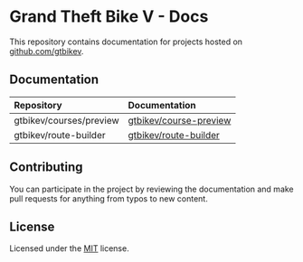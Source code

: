# Grand Theft Bike V - Docs

This repository contains documentation for projects hosted on [github.com/gtbikev](https://github.com/gtbikev).

## Documentation

| Repository              | Documentation                                                                                 |
| :---------------------- | :-------------------------------------------------------------------------------------------- |
| gtbikev/courses/preview | [gtbikev/course-preview](https://github.com/gtbikev/docs/blob/master/course-preview/INDEX.md) |
| gtbikev/route-builder   | [gtbikev/route-builder](https://github.com/gtbikev/docs/blob/master/route-builder/INDEX.md)   |

## Contributing
You can participate in the project by reviewing the documentation and make pull requests for anything from typos to new content.

## License
Licensed under the [MIT](https://github.com/gtbikev/docs/blob/master/LICENSE.md) license.